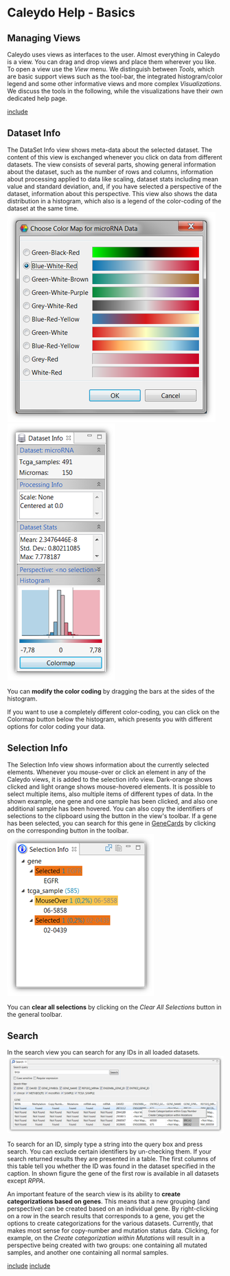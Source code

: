 # Caleydo Help - Basics

## Managing Views
Caleydo uses views as interfaces to the user. Almost everything in Caleydo is a view. You can drag and drop views and place them wherever you like. To open a view use the *View* menu. We distinguish between *Tools*, which are basic support views such as the tool-bar, the integrated histogram/color legend and some other informative views and more complex *Visualizations*. We discuss the tools in the following, while the visualizations have their own dedicated help page.

[include](views/dvi.md)

## Dataset Info
The DataSet Info view shows meta-data about the selected dataset. The content of this view is exchanged whenever you click on data from different datasets. The view consists of several parts, showing general information about the dataset, such as the number of rows and columns, information about processing applied to data like scaling, dataset stats including mean value and standard deviation, and, if you have selected a perspective of the dataset, information about this perspective. This view also shows the data distribution in a histogram, which also is a legend of the color-coding of the dataset at the same time.
![](i/color_chooser.png "Color Chooser GUI")
![](i/dataset_info.png "Dataset Info GUI")

You can **modify the color coding** by dragging the bars at the sides of the histogram.

If you want to use a completely different color-coding, you can click on the Colormap button below the histogram, which presents you with different options for color coding your data.

## Selection Info
The Selection Info view shows information about the currently selected elements. Whenever you mouse-over or click an element in any of the Caleydo views, it is added to the selection info view. Dark-orange shows clicked and light orange shows mouse-hovered elements. It is possible to select multiple items, also multiple items of different types of data. In the shown example, one gene and one sample has been clicked, and also one additional sample has been hovered. You can also copy the identifiers of selections to the clipboard using the button in the view's toolbar. If a gene has been selected, you can search for this gene in [GeneCards](http://www.genecards.org/) by clicking on the corresponding button in the toolbar.
![](i/selection_info.png "Selection Info GUI")

You can **clear all selections** by clicking on the *Clear All Selections* button in the general toolbar.

## Search
In the search view you can search for any IDs in all loaded datasets.
![](i/search.png "Search GUI")

To search for an ID, simply type a string into the query box and press search. You can exclude certain identifiers by un-checking them. If your search returned results they are presented in a table. The first columns of this table tell you whether the ID was found in the dataset specified in the caption. In shown figure the gene of the first row is available in all datasets except *RPPA*.

An important feature of the search view is its ability to **create categorizations based on genes**. This means that a new grouping (and perspective) can be created based on an individual gene. By right-clicking on a row in the search results that corresponds to a gene, you get the options to create categorizations for the various datasets. Currently, that makes most sense for copy-number and mutation status data. Clicking, for example, on the *Create categorization within Mutations* will result in a perspective being created with two groups: one containing all mutated samples, and another one containing all normal samples.

[include](views/table.md)
[include](views/parcoords.md)

